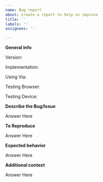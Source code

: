 ```yaml
---
name: Bug report
about: Create a report to help us improve
title: ''
labels: ''
assignees: ''

---
```


<!-- Just Answer Them, No Need To Delete Anything -->

**General Info**
<!-- Which Version Are You Using -->
Version: 
<!-- Which Implementation you're Using? Whole Pack or Parted -->
Implementation: 
<!-- How are you using that? By CDN or By SASS(SCSS) -->
Using Via: 
<!-- You're Testing on Which Browser? Ex. Chrome, Firefox, Safari, Opera, Edge, Internet Explorer -->
Testing Browser: 
<!-- You're Testing on which Device? Desktop or Smartphone -->
Testing Device: 

<!-- From Now You can Delete them :D --><!-- Replace `Answer Here` with Your answer -->

**Describe the Bug/Issue**
<!-- A clear Description what the bug is -->
Answer Here

**To Reproduce**
<!-- Example 
Steps to reproduce the behavior:
1. Go to '...'
2. Click on '....'
3. Scroll down to '....'
4. See error
-->
Answer Here

**Expected behavior**
<!-- A clear and concise description of what you expected to happen. -->
Answer Here


**Additional context**
<!-- Add any other context about the problem here. -->
Answer Here
